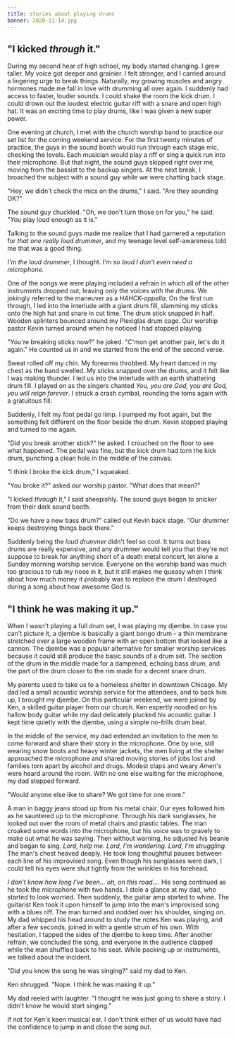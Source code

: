 ```yaml
---
title: stories about playing drums
banner: 2020-11-14.jpg
---
```


## "I kicked _through_ it."

During my second hear of high school, my body started changing.  I
grew taller.  My voice got deeper and grainier.  I felt stronger,
and I carried around a lingering urge to break things.  Naturally, my
growing muscles and angry hormones made me fall in love with drumming
all over again.  I suddenly had access to faster, louder sounds.  I
could shake the room the kick drum.  I could drown out the loudest
electric guitar riff with a snare and open high hat.  It was an
exciting time to play drums, like I was given a new super power.

One evening at church, I met with the church worship band to practice
our set list for the coming weekend service.  For the first twenty
minutes of practice, the guys in the sound booth would run through
each stage mic, checking the levels.  Each musician would play a riff
or sing a quick run into their microphone.  But that night, the sound
guys skipped right over me, moving from the bassist to the backup
singers.  At the next break, I broached the subject with a sound guy
while we were chatting back stage.

"Hey, we didn't check the mics on the drums," I said.  "Are they
sounding OK?"

The sound guy chuckled.  "Oh, we don't turn those on for you," he
said.  "_You_ play loud enough as it is."

Talking to the sound guys made me realize that I had garnered a
reputation for _that one really loud drummer_, and my teenage level
self-awareness told me that was a good thing.

_I'm the loud drummer_, I thought.  _I'm so loud I don't even need a
microphone._

One of the songs we were playing included a refrain in which all of
the other instruments dropped out, leaving only the voices with the
drums.  We jokingly referred to the maneuver as a _HAHCK-appella_.  On
the first run through, I led into the interlude with a giant drum
fill, slamming my sticks onto the high hat and snare in cut time.  The
drum stick snapped in half.  Wooden splinters bounced around my
Plexiglas drum cage.  Our worship pastor Kevin turned around when he
noticed I had stopped playing.

"You're breaking sticks now?" he joked.  "C'mon get another pair,
let's do it again."  He counted us in and we started from the end of
the second verse.

Sweat rolled off my chin.  My forearms throbbed.  My heart danced in
my chest as the band swelled.  My sticks snapped over the drums, and
it felt like I was making thunder.  I led us into the interlude with
an earth shattering drum fill.  I played on as the singers chanted
_You, you are God, you are God, you will reign forever_.  I struck a
crash cymbal, rounding the toms again with a gratuitous fill.

Suddenly, I felt my foot pedal go limp.  I pumped my foot again, but
the something felt different on the floor beside the drum.  Kevin
stopped playing and turned to me again.

"Did you break another stick?" he asked.  I crouched on the floor to
see what happened.  The pedal was fine, but the kick drum had torn the
kick drum, punching a clean hole in the middle of the canvas.

"I think I broke the kick drum," I squeaked.

"You broke it?" asked our worship pastor.  "What does that mean?"

"I kicked _through_ it," I said sheepishly.  The sound guys began to
snicker from their dark sound booth.

"Do we have a new bass drum?" called out Kevin back stage.  "Our
drummer keeps destroying things back there."

Suddenly being the _loud drummer_ didn't feel so cool.  It turns out
bass drums are really expensive, and any drummer would tell you that
they're not suppose to break for anything short of a death metal
concert, let alone a Sunday morning worship service.  Everyone on the
worship band was much too gracious to rub my nose in it, but it still
makes me queasy when I think about how much money it probably was to
replace the drum I destroyed during a song about how awesome God is.

## "I think he was making it up."

When I wasn't playing a full drum set, I was playing my djembe.  In
case you can't picture it, a djembe is basically a giant bongo drum -
a thin membrane stretched over a large wooden frame with an open
bottom that looked like a cannon.  The djembe was a popular
alternative for smaller worship services because it could still
produce the basic sounds of a drum set.  The section of the drum in
the middle made for a dampened, echoing bass drum, and the part of the
drum closer to the rim made for a decent snare drum.

My parents used to take us to a homeless shelter in downtown Chicago.
My dad led a small acoustic worship service for the attendees, and to
back him up, I brought my djembe.  On this particular weekend, we were
joined by Ken, a skilled guitar player from our church.  Ken expertly
noodled on his hallow body guitar while my dad delicately plucked his
acoustic guitar.  I kept time quietly with the djembe, using a simple
no-frills drum beat.

In the middle of the service, my dad extended an invitation to the men
to come forward and share their story in the microphone.  One by one,
still wearing snow boots and heavy winter jackets, the men living at
the shelter approached the microphone and shared moving stories of
jobs lost and families torn apart by alcohol and drugs.  Modest claps
and weary _Amen_'s were heard around the room.  With no one else
waiting for the microphone, my dad stepped forward.

"Would anyone else like to share?  We got time for one more."

A man in baggy jeans stood up from his metal chair.  Our eyes followed
him as he sauntered up to the microphone.  Through his dark
sunglasses, he looked out over the room of metal chairs and plastic
tables.  The man croaked some words into the microphone, but his voice
was to gravely to make out what he was saying.  Then without warning,
he adjusted his beanie and began to sing.  _Lord, help me.  Lord, I'm
wandering.  Lord, I'm struggling._  The man's chest heaved deeply.  He
took long thoughtful pauses between each line of his improvised song.
Even though his sunglasses were dark, I could tell his eyes were shut
tightly from the wrinkles in his forehead.

_I don't know how long I've been... oh, on this road..._.  His song
continued as he took the microphone with two hands.  I stole a glance
at my dad, who started to look worried.  Then suddenly, the guitar amp
started to whine.  The guitarist Ken took it upon himself to jump into
the man's improvised song with a blues riff.  The man turned and
nodded over his shoulder, singing on.  My dad whipped his head around
to study the notes Ken was playing, and after a few seconds, joined in
with a gentle strum of his own.  With hesitation, I tapped the sides
of the djembe to keep time.  After another refrain, we concluded the
song, and everyone in the audience clapped while the man shuffled back
to his seat.  While packing up or instruments, we talked about the
incident.

"Did you know the song he was singing?" said my dad to Ken.

Ken shrugged.  "Nope.  I think he was making it up."

My dad reeled with laughter.  "I thought he was just going to share a
story.  I didn't know he would start singing."

If not for Ken's keen musical ear, I don't think either of us would
have had the confidence to jump in and close the song out.
